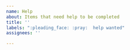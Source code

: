```yaml
---
name: Help
about: Items that need help to be completed
title: ''
labels: ":pleading_face: :pray:  help wanted"
assignees: ''

---
```



